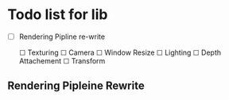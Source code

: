 # Todo list for lib
* [ ] Rendering Pipline re-write

    ☐ Texturing
    ☐ Camera
    ☐ Window Resize
    ☐ Lighting
    ☐ Depth Attachement
    ☐ Transform

## Rendering Pipleine Rewrite